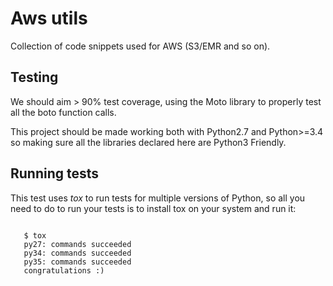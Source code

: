 # Aws utils

Collection of code snippets used for AWS (S3/EMR and so on).

## Testing

We should aim > 90% test coverage, using the Moto library to properly
test all the boto function calls.

This project should be made working both with Python2.7 and Python>=3.4
so making sure all the libraries declared here are Python3 Friendly.


## Running tests

This test uses *tox* to run tests for multiple versions of Python, so
all you need to do to run your tests is to install tox on your system
and run it:

```shell

   $ tox
   py27: commands succeeded
   py34: commands succeeded
   py35: commands succeeded
   congratulations :)
```